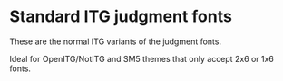 # Standard ITG judgment fonts

These are the normal ITG variants of the judgment fonts.

Ideal for OpenITG/NotITG and SM5 themes that only accept 2x6 or 1x6 fonts.

